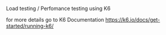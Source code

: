 Load testing / Perfomance testing using K6

for more details go to K6 Documentation https://k6.io/docs/get-started/running-k6/
